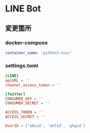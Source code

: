 # LINE Bot

## 変更箇所
### docker-compose
```yml
container_name: 'python3-xxxx'
```

### settings.toml
```toml
[LINE]
apiURL = ''
channel_access_token = ''

[Twitter]
CONSUMER_KEY = ''
CONSUMER_SECRET = ''

ACCESS_TOKEN = ''
ACCESS_SECRET = ''

UserID = ['abcid', 'defid', 'ghgid']
```
